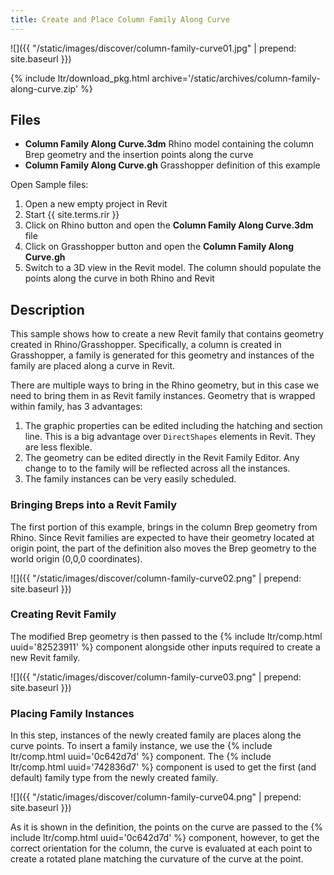 ```yaml
---
title: Create and Place Column Family Along Curve
---
```


<!-- intro video -->
![]({{ "/static/images/discover/column-family-curve01.jpg" | prepend: site.baseurl }})


{% include ltr/download_pkg.html archive='/static/archives/column-family-along-curve.zip' %}


## Files

- **Column Family Along Curve.3dm** Rhino model containing the column Brep geometry and the insertion points along the curve
- **Column Family Along Curve.gh** Grasshopper definition of this example

Open Sample files:

1. Open a new empty project in Revit
2. Start {{ site.terms.rir }}
3. Click on Rhino button and open the **Column Family Along Curve.3dm** file
4. Click on Grasshopper button and open the **Column Family Along Curve.gh**
5. Switch to a 3D view in the Revit model. The column should populate the points along the curve in both Rhino and Revit

## Description

This sample shows how to create a new Revit family that contains geometry created in Rhino/Grasshopper. Specifically, a column is created in Grasshopper, a family is generated for this geometry and instances of the family are placed along a curve in Revit.

There are multiple ways to bring in the Rhino geometry, but in this case we need to bring them in as Revit family instances. Geometry that is wrapped within family, has 3 advantages:

1. The graphic properties can be edited including the hatching and section line. This is a big advantage over `DirectShapes` elements in Revit. They are less flexible.
2. The geometry can be edited directly in the Revit Family Editor. Any change to to the family will be reflected across all the instances.
3. The family instances can be very easily scheduled.


### Bringing Breps into a Revit Family

The first portion of this example, brings in the column Brep geometry from Rhino. Since Revit families are expected to have their geometry located at origin point, the part of the definition also moves the Brep geometry to the world origin (0,0,0 coordinates).

![]({{ "/static/images/discover/column-family-curve02.png" | prepend: site.baseurl }})

### Creating Revit Family

The modified Brep geometry is then passed to the {% include ltr/comp.html uuid='82523911' %} component alongside other inputs required to create a new Revit family.

![]({{ "/static/images/discover/column-family-curve03.png" | prepend: site.baseurl }})


### Placing Family Instances

In this step, instances of the newly created family are places along the curve points. To insert a family instance, we use the {% include ltr/comp.html uuid='0c642d7d' %} component. The {% include ltr/comp.html uuid='742836d7' %} component is used to get the first (and default) family type from the newly created family.

![]({{ "/static/images/discover/column-family-curve04.png" | prepend: site.baseurl }})

As it is shown in the definition, the points on the curve are passed to the {% include ltr/comp.html uuid='0c642d7d' %} component, however, to get the correct orientation for the column, the curve is evaluated at each point to create a rotated plane matching the curvature of the curve at the point.

